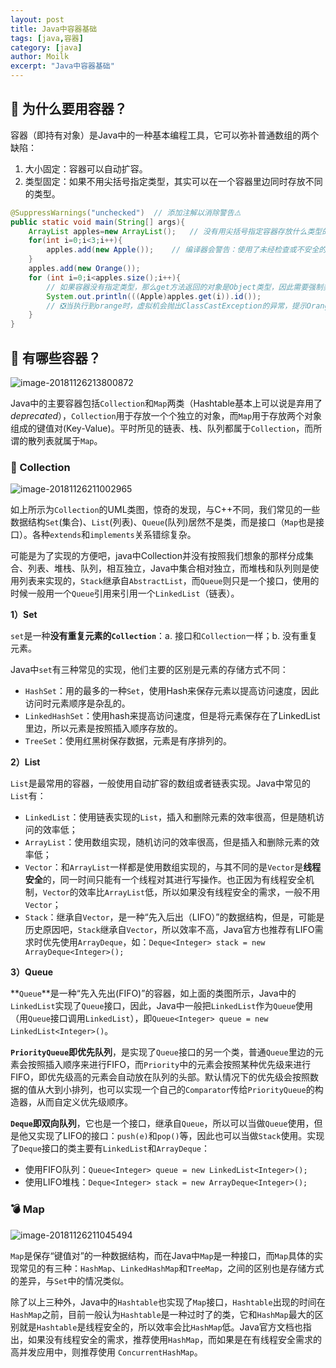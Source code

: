 ```yaml
---
layout: post
title: Java中容器基础
tags: [java,容器]
category: [java]
author: Moilk
excerpt: "Java中容器基础"
---
```


## 🧐 为什么要用容器？  

容器（即持有对象）是Java中的一种基本编程工具，它可以弥补普通数组的两个缺陷：  

1. 大小固定：容器可以自动扩容。  
2. 类型固定：如果不用尖括号指定类型，其实可以在一个容器里边同时存放不同的类型。  

```java
@SuppressWarnings("unchecked")	// 添加注解以消除警告⚠️
public static void main(String[] args){
	ArrayList apples=new ArrayList();	// 没有用尖括号指定容器存放什么类型的元素
	for(int i=0;i<3;i++){
		apples.add(new Apple());	// 编译器会警告：使用了未经检查或不安全的操作⚠️
	}
	apples.add(new Orange());
	for (int i=0;i<apples.size();i++){
        // 如果容器没有指定类型，那么get方法返回的对象是Object类型，因此需要强制类型转换
		System.out.println(((Apple)apples.get(i)).id());
        // ❎当执行到orange时，虚拟机会抛出ClassCastException的异常，提示Orange不能强制转换为Apple
	}
}

```

## 🤨 有哪些容器？   

![image-20181126213800872]({{site.baseurl}}/assets/images/java/image-20181126213800872-3239481.png)  

Java中的主要容器包括`Collection`和`Map`两类（Hashtable基本上可以说是弃用了*deprecated*），`Collection`用于存放一个个独立的对象，而`Map`用于存放两个对象组成的键值对(Key-Value)。平时所见的链表、栈、队列都属于`Collection`，而所谓的散列表就属于`Map`。  

### 💊 Collection  

![image-20181126211002965]({{site.baseurl}}/assets/images/java/image-20181126211002965-3237803.png)

如上所示为`Collection`的UML类图，惊奇的发现，与C++不同，我们常见的一些数据结构`Set`(集合)、`List`(列表)、`Queue`(队列)居然不是类，而是接口（`Map`也是接口）。各种`extends`和`implements`关系错综复杂。  

可能是为了实现的方便吧，java中Collection并没有按照我们想象的那样分成集合、列表、堆栈、队列，相互独立，Java中集合相对独立，而堆栈和队列则是使用列表来实现的，`Stack`继承自`AbstractList`，而`Queue`则只是一个接口，使用的时候一般用一个`Queue`引用来引用一个`LinkedList`（链表）。  

**1）Set**  

`set`是一种**没有重复元素的`Collection`**：a. 接口和`Collection`一样；b. 没有重复元素。  

Java中`set`有三种常见的实现，他们主要的区别是元素的存储方式不同：  

- `HashSet`：用的最多的一种`Set`，使用Hash来保存元素以提高访问速度，因此访问时元素顺序是杂乱的。  
- `LinkedHashSet`：使用hash来提高访问速度，但是将元素保存在了LinkedList里边，所以元素是按照插入顺序存放的。  
- `TreeSet`：使用红黑树保存数据，元素是有序排列的。  

**2）List**  

`List`是最常用的容器，一般使用自动扩容的数组或者链表实现。Java中常见的`List`有：

- `LinkedList`：使用链表实现的`List`，插入和删除元素的效率很高，但是随机访问的效率低；
- `ArrayList`：使用数组实现，随机访问的效率很高，但是插入和删除元素的效率低；
- `Vector`：和`ArrayList`一样都是使用数组实现的，与其不同的是`Vector`是**线程安全**的，同一时间只能有一个线程对其进行写操作。也正因为有线程安全机制，`Vector`的效率比`ArrayList`低，所以如果没有线程安全的需求，一般不用`Vector`；
- `Stack`：继承自`Vector`，是一种“先入后出（LIFO）”的数据结构，但是，可能是历史原因吧，`Stack`继承自`Vector`，所以效率不高，Java官方也推荐有LIFO需求时优先使用`ArrayDeque`，如：` Deque<Integer> stack = new ArrayDeque<Integer>(); ` 

**3）Queue**  

**`Queue`**是一种“先入先出(FIFO)”的容器，如上面的类图所示，Java中的`LinkedList`实现了`Queue`接口，因此，Java中一般把`LinkedList`作为`Queue`使用（用`Queue`接口调用`LinkedList`），即`Queue<Integer> queue = new LinkedList<Integer>()`。  

**`PriorityQueue`**即**优先队列**，是实现了`Queue`接口的另一个类，普通`Queue`里边的元素会按照插入顺序来进行FIFO，而`Priority`中的元素会按照某种优先级来进行FIFO，即优先级高的元素会自动放在队列的头部。默认情况下的优先级会按照数据的值从大到小排列，也可以实现一个自己的`Comparator`传给`PriorityQueue`的构造器，从而自定义优先级顺序。  

**`Deque`**即**双向队列**，它也是一个接口，继承自`Queue`，所以可以当做`Queue`使用，但是他又实现了LIFO的接口：`push(e)`和`pop()`等，因此也可以当做`Stack`使用。实现了`Deque`接口的类主要有`LinkedList`和`ArrayDeque`：  

- 使用FIFO队列：`Queue<Integer> queue = new LinkedList<Integer>();`  
- 使用LIFO堆栈：`Deque<Integer> stack = new ArrayDeque<Integer>(); ` 

###  💣 Map  

![image-20181126211045494]({{site.baseurl}}/assets/images/java/image-20181126211045494-3237846.png)

`Map`是保存“键值对”的一种数据结构，而在Java中`Map`是一种接口，而`Map`具体的实现常见的有三种：`HashMap`、`LinkedHashMap`和`TreeMap`，之间的区别也是存储方式的差异，与`Set`中的情况类似。  

除了以上三种外，Java中的`Hashtable`也实现了`Map`接口，`Hashtable`出现的时间在`HashMap`之前，目前一般认为`Hashtable`是一种过时了的类，它和`HashMap`最大的区别就是`Hashtable`是线程安全的，所以效率会比`HashMap`低。Java官方文档也指出，如果没有线程安全的需求，推荐使用`HashMap`，而如果是在有线程安全需求的高并发应用中，则推荐使用 `ConcurrentHashMap`。  

